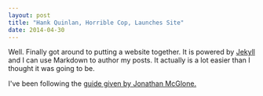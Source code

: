 ```yaml
---
layout: post
title: "Hank Quinlan, Horrible Cop, Launches Site"
date: 2014-04-30
---
```


Well. Finally got around to putting a website together. It is powered by [Jekyll](http://jekyllrb.com) and I can use Markdown to author my posts. It actually is a lot easier than I thought it was going to be.

I've been following the [guide given by Jonathan McGlone.](http://jmcglone.com/guides/github-pages/)
